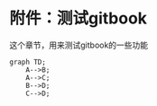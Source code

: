 # 附件：测试gitbook
这个章节，用来测试gitbook的一些功能

```mermaid
graph TD;
    A-->B;
    A-->C;
    B-->D;
    C-->D;
```